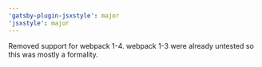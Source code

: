 ```yaml
---
'gatsby-plugin-jsxstyle': major
'jsxstyle': major
---
```


Removed support for webpack 1-4. webpack 1-3 were already untested so this was mostly a formality.
